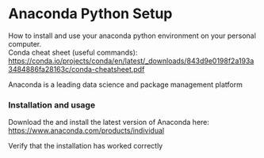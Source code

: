 # Anaconda Python Setup
How to install and use your anaconda python environment on your personal computer.  
Conda cheat sheet (useful commands): https://conda.io/projects/conda/en/latest/_downloads/843d9e0198f2a193a3484886fa28163c/conda-cheatsheet.pdf

Anaconda is a leading data science and package management platform

### Installation and usage 
Download the and install the latest version of Anaconda here:  
https://www.anaconda.com/products/individual

Verify that the installation has worked correctly